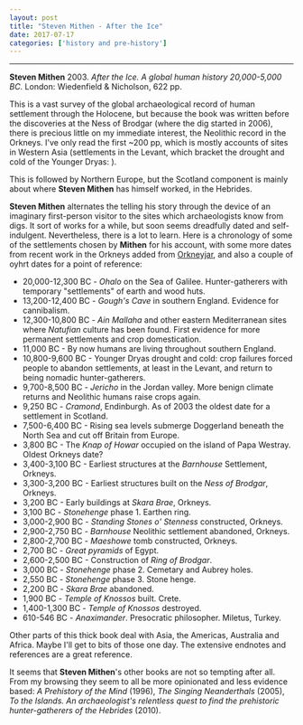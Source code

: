 ```yaml
---
layout: post
title: "Steven Mithen - After the Ice"
date: 2017-07-17
categories: ['history and pre-history']
---
```



***
<b>Steven Mithen</b> 2003. _After the Ice. A global human history 20,000-5,000 BC._  London: Wiedenfield & Nicholson, 622 pp. 

This is a vast survey of the global archaeological record of human settlement through the Holocene, but because the book was written before the discoveries at the Ness of Brodgar (where the dig started in 2006), there is precious little on my immediate interest, the Neolithic record in the Orkneys.   I've only read the first ~200 pp, which is mostly accounts of sites in Western Asia (settlements in the Levant, which bracket the drought and cold of the Younger Dryas: ).

This is followed by  Northern Europe, but the Scotland component is mainly about where **Steven Mithen** has himself worked, in the Hebrides. 

**Steven Mithen** alternates the telling his story through the device of an imaginary first-person visitor to the sites which archaeologists know from digs.  It sort of works for a while, but soon seems dreadfully dated and self-indulgent.   Nevertheless, there is a lot to learn.  Here is a chronology of some of the settlements chosen by **Mithen** for his account, with some more dates from recent work in the Orkneys added from [Orkneyjar](http://www.orkneyjar.com/history/timeline.htm), and also a couple of oyhrt dates for a point of reference:

* 20,000-12,300 BC - _Ohalo_ on the Sea of Galilee.  Hunter-gatherers with temporary "settlements" of earth and wood huts.
* 13,200-12,400 BC - _Gough's Cave_ in southern England.  Evidence for cannibalism.
* 12,300-10,800 BC - _Ain Mallaha_ and other eastern Mediterranean sites where _Natufian_ culture has been found.  First evidence for more permanent settlements and crop domestication.
* 11,000 BC - By now humans are living throughout southern England.
* 10,800-9,600 BC - Younger Dryas drought and cold: crop failures forced people to abandon settlements, at least in the Levant, and return to being nomadic hunter-gatherers.
* 9,700-8,500 BC - _Jericho_ in the Jordan valley. More benign climate returns and Neolithic humans raise crops again.
* 9,250 BC - _Cramond_, Endinburgh.  As of 2003 the oldest date for a settlement in Scotland. 
* 7,500-6,400 BC - Rising sea levels submerge Doggerland beneath the North Sea and cut off Britain from Europe.
* 3,800 BC -	The _Knap of Howar_ occupied on the island of Papa Westray.  Oldest Orkneys date?
* 3,400-3,100 BC - Earliest structures at the _Barnhouse_ Settlement, Orkneys.
* 3,300-3,200 BC - Earliest structures built on the _Ness of Brodgar_, Orkneys.
* 3,200 BC - Early buildings at _Skara Brae_, Orkneys.
* 3,100 BC - _Stonehenge_ phase 1.  Earthen ring.
* 3,000-2,900 BC - _Standing Stones o' Stenness_ constructed, Orkneys.
* 2,900-2,750 BC - _Barnhouse_ Neolithic settlement abandoned, Orkneys.
* 2,800-2,700 BC - _Maeshowe_ tomb  constructed, Orkneys.
* 2,700 BC - _Great pyramids_ of Egypt.
* 2,600-2,500 BC - Construction of _Ring of Brodgar_.
* 3,000 BC - _Stonehenge_ phase 2.  Cemetary and Aubrey holes.
* 2,550 BC - _Stonehenge_ phase 3.  Stone henge.
* 2,200 BC - _Skara Brae_ abandoned.
* 1,900 BC - _Temple of Knossos_ built.  Crete.
* 1,400-1,300 BC - _Temple of Knossos_ destroyed.
* 610-546 BC - _Anaximander_. Presocratic philosopher.  Miletus, Turkey. 
 

Other parts of this thick book deal with Asia, the Americas, Australia and Africa.  Maybe I'll get to bits of those one day.  The extensive endnotes and references are a great reference.

It seems that **Steven Mithen**'s other books are not so tempting after all.  From my browsing they seem to all be more opinionated and less evidence based: _A Prehistory of the Mind_ (1996), _The Singing Neanderthals_ (2005), _To the Islands. An archaeologist's relentless quest to find the prehistoric hunter-gatherers of the Hebrides_ (2010). 

